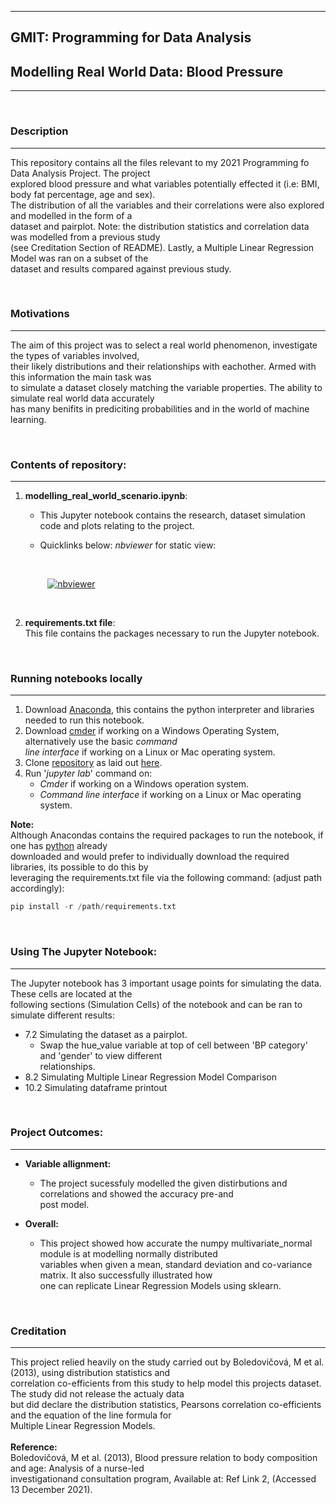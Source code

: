 
***
<h2>GMIT: Programming for Data Analysis</h2>
<h2>Modelling Real World Data: Blood Pressure</h2>

***

<br>

### Description
***
This repository contains all the files relevant to my 2021 Programming fo Data Analysis Project. The project<br>
explored blood pressure and what variables potentially effected it (i.e: BMI, body fat percentage, age and sex).<br>
The distribution of all the variables and their correlations were also explored and modelled in the form of a<br>
dataset and pairplot. Note: the distribution statistics and correlation data was modelled from a previous study<br>
(see Creditation Section of README). Lastly, a Multiple Linear Regression Model was ran on a subset of the<br>
dataset and results compared against previous study.

<br>

### Motivations
***
The aim of this project was to select a real world phenomenon, investigate the types of variables involved,<br>
their likely distributions and their relationships with eachother. Armed with this information the main task was<br>
to simulate a dataset closely matching the variable properties. The ability to simulate real world data accurately<br>
has many benifits in prediciting probabilities and in the world of machine learning.

<br>


### Contents of repository:<br />
***
1. **modelling_real_world_scenario.ipynb**: <br />  
    - This Jupyter notebook contains the research, dataset simulation code and plots relating to the project. <br>
    - Quicklinks below: *nbviewer* for static view:<br />
        
        <br />
        
   &nbsp;&nbsp;&nbsp;&nbsp;&nbsp;&nbsp;&nbsp;&nbsp;
[![nbviewer](https://raw.githubusercontent.com/jupyter/design/master/logos/Badges/nbviewer_badge.svg)](https://nbviewer.org/github/CiaranMoran27/Programming_For_Data_Analysis_Project/blob/fc228be33daabdc70f4d35560c75a5ff286627ea/modelling_real_world_scenario.ipynb) 
     
   <br />
     

2. **requirements.txt file**:   
This file contains the packages necessary to run the Jupyter notebook.
<br /> 



### Running notebooks locally
***
1. Download [Anaconda](https://docs.anaconda.com/anaconda/install/index.html), this contains the python 
interpreter and libraries needed to run this notebook.
2. Download [cmder](https://cmder.net/) if working on a Windows Operating System, alternatively use the basic *command <br>line interface*
if working on a Linux or Mac operating system.
3. Clone [repository](https://github.com/CiaranMoran27/Programming_For_Data_Analysis_Project) as laid out [here](https://docs.github.com/en/github/creating-cloning-and-archiving-repositories/cloning-a-repository).
4. Run '*jupyter lab*' command on:
    - *Cmder* if working on a Windows operation system.
    - *Command line interface* if working on a Linux or Mac operating system.
    
**Note:**<br>
Although Anacondas contains the required packages to run the notebook, if one has [python](https://www.python.org/downloads/) already<br>
downloaded and would prefer to individually download the required libraries, its possible to do this by<br>
leveraging the requirements.txt file via the following command: (adjust path accordingly): <br />

``` Python
pip install -r /path/requirements.txt
```

<br>


### Using The Jupyter Notebook:
***
The Jupyter notebook has 3 important usage points for simulating the data. These cells are located at the<br>
following sections (Simulation Cells) of the notebook and can be ran to simulate different results:<br>
- 7.2 Simulating the dataset as a pairplot.
    - Swap the hue_value variable at top of cell between 'BP category' and 'gender' to view different<br>
    relationships.
- 8.2 Simulating Multiple Linear Regression Model Comparison
- 10.2 Simulating dataframe printout

<br>

### Project Outcomes:
***
- **Variable allignment:**
    - The project sucessfuly modelled the given distirbutions and correlations and showed the accuracy pre-and<br>
    post model.<br>

- **Overall:**
    - This project showed how accurate the numpy multivariate_normal module is at modelling normally distributed<br>
variables when given a mean, standard deviation and co-variance matrix. It also successfully illustrated how<br>
one can replicate Linear Regression Models using sklearn. 


<br>

### Creditation
***
This project relied heavily on the study carried out by Boledovičová, M et al. (2013), using distribution statistics and<br>
correlation co-efficients from this study to help model this projects dataset. The study did not release the actualy data<br>
but did declare the distribution statistics, Pearsons correlation co-efficients and the equation of the line formula for<br> 
Multiple Linear Regression Models.<br><br>
**Reference:**<br>
Boledovičová, M et al. (2013), Blood pressure relation to body composition and age: Analysis of a nurse-led<br>
investigationand consultation program, Available at: Ref Link 2, (Accessed 13 December 2021).


